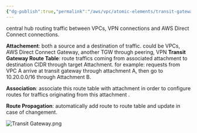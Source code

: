 ```yaml
---
{"dg-publish":true,"permalink":"/aws/vpc/atomic-elements/transit-gateway/"}
---
```



central hub routing traffic between VPCs, VPN connections and AWS Direct Connect connections.

**Attachement**: both a source and a destination of traffic. could be VPCs, AWS Direct Connect Gateway, another TGW through peering, VPN
**Transit Gateway Route Table**: route traffics coming from associated attachment to destination CIDR through target Attachment.
for example: requests from VPC A arrive at transit gateway through attachment A, then go to 10.20.0.0/16 through Attachment B.

**Association**: associate this route table with attachment in order to configure routes for  traffics originating from this attachment .

**Route Propagation**: automatically add route to route table and update in case of changement. 

![Transit Gateway.png](/img/user/aws/vpc/png/atomic-elements/Transit%20Gateway.png)